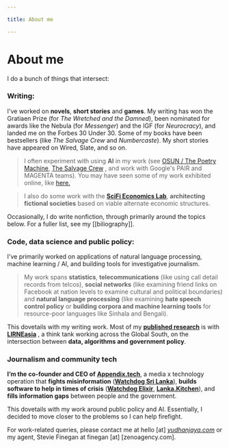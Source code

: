 ```yaml
---

title: About me

---
```

# About me

I do a bunch of things that intersect:

### Writing:

I've worked on **novels**, **short stories** and **games**. 
My writing has won the Gratiaen Prize (for *The Wretched and the Damned*), been nominated for awards like the Nebula (for *Messenger*) and the IGF (for *Neurocracy*),  and landed me on the Forbes 30 Under 30.  Some of my books have been bestsellers (like *The Salvage Crew* and *Numbercaste*). My short stories have appeared on Wired, Slate, and so on.

> I often experiment with using **AI** in my work (see [OSUN / The Poetry Machine](https://yudhanjaya.com/OSUN-The-Poetry-Machine-d90a584526d04438a04b83f6c010456b?pvs=21), [The Salvage Crew](https://yudhanjaya.com/The-Salvage-Crew-3577b41481b2405d94ca21f1d8ede1f7?pvs=21) , and work with Google's PAIR and MAGENTA teams). You may have seen some of my work exhibited online, like [here.](http://www.deconfine.org/)

> I also do some work with the [**SciFi Economics Lab**](http://scifieconomics.world/), **architecting fictional societies** based on viable alternate economic structures.  

Occasionally, I do write nonfiction, through primarily around the topics below. For a fuller list, see my [[biliography]].

### Code, data science and public policy:

I've primarily worked on applications of natural language processing, machine learning / AI, and building tools for investigative journalism. 

> My work spans **statistics**, **telecommunications** (like using call detail records from telcos), **social networks** (like examining friend links on Facebook at nation levels to examine cultural and political boundaries) and **natural language processing** (like examining **hate speech control policy** or **building corpora and machine learning tools** for resource-poor languages like Sinhala and Bengali).

This dovetails with my writing work.  Most of my [**published research**](https://scholar.google.com/citations?user=iWHwBQEAAAAJ&hl=en) is with [**LIRNEasia**](http://lirneasia.net/) , a think tank working across the Global South, on the intersection between **data, algorithms and government policy**.

### Journalism and community tech

**I’m the co-founder and CEO of** [**Appendix.tech**](http://appendix.tech/), a media x technology operation that **fights misinformation** ([**Watchdog Sri Lanka**](http://watchdog.team/)), **builds software to help in times of crisis** ([**Watchdog Elixir**](https://github.com/team-watchdog/watchdog-elixir), [**Lanka.Kitchen**](https://lanka.kitchen/)), and **fills information gaps** between people and the government.

This dovetails with my work around public policy and AI. Essentially, I decided to move closer to the problems so I can help firefight. 

For work-related queries, please contact me at hello [at] _[yudhanjaya.com](http://yudhanjaya.com)_ or my agent, Stevie Finegan at finegan [at]  [zenoagency.com].